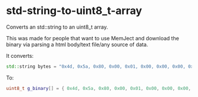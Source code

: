 # std-string-to-uint8_t-array
Converts an std::string to an uint8_t array.

This was made for people that want to use MemJect and download the binary via parsing a html body/text file/any source of data.

It converts:
```cpp
std::string bytes = "0x4d, 0x5a, 0x80, 0x00, 0x01, 0x00, 0x00, 0x00, 0x04, 0x00, 0x10, 0x00, 0xff, 0xff";
```
To:
```cpp
uint8_t g_binary[] = { 0x4d, 0x5a, 0x80, 0x00, 0x01, 0x00, 0x00, 0x00, 0x04, 0x00, 0x10, 0x00, 0xff, 0xff };
```
